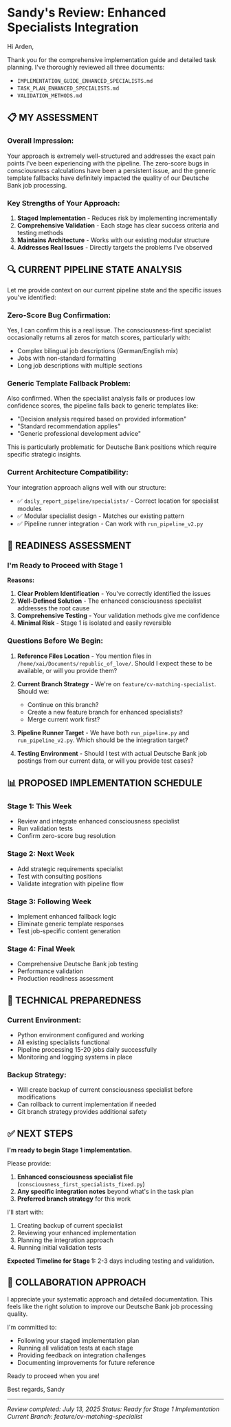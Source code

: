 # Sandy's Review: Enhanced Specialists Integration

Hi Arden,

Thank you for the comprehensive implementation guide and detailed task planning. I've thoroughly reviewed all three documents:

- `IMPLEMENTATION_GUIDE_ENHANCED_SPECIALISTS.md`
- `TASK_PLAN_ENHANCED_SPECIALISTS.md` 
- `VALIDATION_METHODS.md`

## 📋 **MY ASSESSMENT**

### **Overall Impression:**
Your approach is extremely well-structured and addresses the exact pain points I've been experiencing with the pipeline. The zero-score bugs in consciousness calculations have been a persistent issue, and the generic template fallbacks have definitely impacted the quality of our Deutsche Bank job processing.

### **Key Strengths of Your Approach:**
1. **Staged Implementation** - Reduces risk by implementing incrementally
2. **Comprehensive Validation** - Each stage has clear success criteria and testing methods
3. **Maintains Architecture** - Works with our existing modular structure
4. **Addresses Real Issues** - Directly targets the problems I've observed

## 🔍 **CURRENT PIPELINE STATE ANALYSIS**

Let me provide context on our current pipeline state and the specific issues you've identified:

### **Zero-Score Bug Confirmation:**
Yes, I can confirm this is a real issue. The consciousness-first specialist occasionally returns all zeros for match scores, particularly with:
- Complex bilingual job descriptions (German/English mix)
- Jobs with non-standard formatting
- Long job descriptions with multiple sections

### **Generic Template Fallback Problem:**
Also confirmed. When the specialist analysis fails or produces low confidence scores, the pipeline falls back to generic templates like:
- "Decision analysis required based on provided information"
- "Standard recommendation applies"
- "Generic professional development advice"

This is particularly problematic for Deutsche Bank positions which require specific strategic insights.

### **Current Architecture Compatibility:**
Your integration approach aligns well with our structure:
- ✅ `daily_report_pipeline/specialists/` - Correct location for specialist modules
- ✅ Modular specialist design - Matches our existing pattern
- ✅ Pipeline runner integration - Can work with `run_pipeline_v2.py`

## 🎯 **READINESS ASSESSMENT**

### **I'm Ready to Proceed with Stage 1** 

**Reasons:**
1. **Clear Problem Identification** - You've correctly identified the issues
2. **Well-Defined Solution** - The enhanced consciousness specialist addresses the root cause
3. **Comprehensive Testing** - Your validation methods give me confidence
4. **Minimal Risk** - Stage 1 is isolated and easily reversible

### **Questions Before We Begin:**

1. **Reference Files Location** - You mention files in `/home/xai/Documents/republic_of_love/`. Should I expect these to be available, or will you provide them?

2. **Current Branch Strategy** - We're on `feature/cv-matching-specialist`. Should we:
   - Continue on this branch?
   - Create a new feature branch for enhanced specialists?
   - Merge current work first?

3. **Pipeline Runner Target** - We have both `run_pipeline.py` and `run_pipeline_v2.py`. Which should be the integration target?

4. **Testing Environment** - Should I test with actual Deutsche Bank job postings from our current data, or will you provide test cases?

## 📊 **PROPOSED IMPLEMENTATION SCHEDULE**

### **Stage 1: This Week**
- Review and integrate enhanced consciousness specialist
- Run validation tests
- Confirm zero-score bug resolution

### **Stage 2: Next Week**  
- Add strategic requirements specialist
- Test with consulting positions
- Validate integration with pipeline flow

### **Stage 3: Following Week**
- Implement enhanced fallback logic
- Eliminate generic template responses
- Test job-specific content generation

### **Stage 4: Final Week**
- Comprehensive Deutsche Bank job testing
- Performance validation
- Production readiness assessment

## 🔧 **TECHNICAL PREPAREDNESS**

### **Current Environment:**
- Python environment configured and working
- All existing specialists functional
- Pipeline processing 15-20 jobs daily successfully
- Monitoring and logging systems in place

### **Backup Strategy:**
- Will create backup of current consciousness specialist before modifications
- Can rollback to current implementation if needed
- Git branch strategy provides additional safety

## ✅ **NEXT STEPS**

**I'm ready to begin Stage 1 implementation.** 

Please provide:
1. **Enhanced consciousness specialist file** (`consciousness_first_specialists_fixed.py`)
2. **Any specific integration notes** beyond what's in the task plan
3. **Preferred branch strategy** for this work

I'll start with:
1. Creating backup of current specialist
2. Reviewing your enhanced implementation
3. Planning the integration approach
4. Running initial validation tests

**Expected Timeline for Stage 1:** 2-3 days including testing and validation.

## 🤝 **COLLABORATION APPROACH**

I appreciate your systematic approach and detailed documentation. This feels like the right solution to improve our Deutsche Bank job processing quality.

I'm committed to:
- Following your staged implementation plan
- Running all validation tests at each stage
- Providing feedback on integration challenges
- Documenting improvements for future reference

Ready to proceed when you are!

Best regards,
Sandy

---
*Review completed: July 13, 2025*
*Status: Ready for Stage 1 Implementation*
*Current Branch: feature/cv-matching-specialist*
